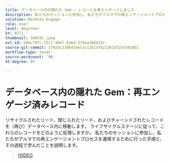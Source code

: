 ```yaml
---
title: データベース内の隠れた Gem — レコードを再エンゲージしました
description: 私たちのセッションに参加し、私たちがアルマでの再エンゲージメントプロセスを運用するために行った手順と、その過程で学んだことを説明します。
solution: Marketo Engage
role: User
level: Beginner
kt: 9771
thumbnail: 340591.jpeg
exl-id: 500c79fc-75cf-40ef-8a6d-376ea30d432c
source-git-commit: 1792dc318643aec2c12613f621361d72a7a918b1
workflow-type: tm+mt
source-wordcount: '96'
ht-degree: 0%

---
```


# データベース内の隠れた Gem：再エンゲージ済みレコード

リサイクルされたリード、閉じられたリード、およびチャーンドされたレコードを（再び）データベース内に移動します。 ライフサイクルステージに従って、これらのレコードをどのように処理しますか。 私たちのセッションに参加し、私たちがアルマでの再エンゲージメントプロセスを運用するために行った手順と、その過程で学んだことを説明します。

>[!VIDEO](https://video.tv.adobe.com/v/340591/?quality=12&learn=on)
